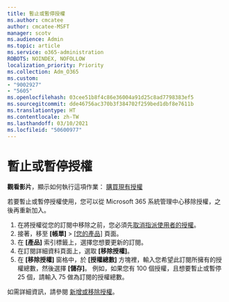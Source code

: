 ```yaml
---
title: 暫止或暫停授權
ms.author: cmcatee
author: cmcatee-MSFT
manager: scotv
ms.audience: Admin
ms.topic: article
ms.service: o365-administration
ROBOTS: NOINDEX, NOFOLLOW
localization_priority: Priority
ms.collection: Adm_O365
ms.custom:
- "9002927"
- "5605"
ms.openlocfilehash: 03cee51b8f4c86e36004a91d25c8ad7798383ef5
ms.sourcegitcommit: dde46756ac370b3f384702f259bed1dbf8e7611b
ms.translationtype: HT
ms.contentlocale: zh-TW
ms.lasthandoff: 03/10/2021
ms.locfileid: "50600977"
---
```

# <a name="suspend-or-pause-licenses"></a>暫止或暫停授權

**觀看影片**，顯示如何執行這項作業： [購買現有授權](https://go.microsoft.com/fwlink/p/?linkid=2154938)

若要暫止或暫停授權使用，您可以從 Microsoft 365 系統管理中心移除授權，之後再重新加入。

1. 在將授權從您的訂閱中移除之前，您必須先[取消指派使用者的授權](https://docs.microsoft.com/microsoft-365/admin/manage/remove-licenses-from-users)。
2. 接著，移至 **[帳單]**  >  [[您的產品]](https://go.microsoft.com/fwlink/p/?linkid=842054) 頁面。
3. 在 **[產品]** 索引標籤上，選擇您想要更新的訂閱。
4. 在訂閱詳細資料頁面上，選取 **[移除授權]**。
5. 在 **[移除授權]** 窗格中，於 **[授權總數]** 方塊裡，輸入您希望此訂閱所擁有的授權總數，然後選擇 **[儲存]**。 例如，如果您有 100 個授權，且想要暫止或暫停 25 個，請輸入 75 做為訂閱的授權總數。

如需詳細資訊，請參閱 [新增或移除授權](https://docs.microsoft.com/microsoft-365/commerce/licenses/buy-licenses)。